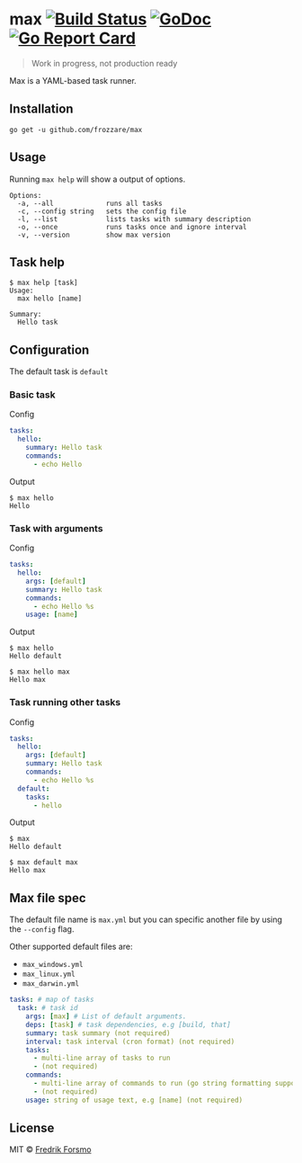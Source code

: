 # max [![Build Status](https://travis-ci.org/frozzare/max.svg?branch=master)](https://travis-ci.org/frozzare/max) [![GoDoc](https://godoc.org/github.com/frozzare/max?status.svg)](http://godoc.org/github.com/frozzare/max) [![Go Report Card](https://goreportcard.com/badge/github.com/frozzare/max)](https://goreportcard.com/report/github.com/frozzare/max)

> Work in progress, not production ready

Max is a YAML-based task runner.

## Installation

```
go get -u github.com/frozzare/max
```

## Usage

Running `max help` will show a output of options.

```
Options:
  -a, --all             runs all tasks
  -c, --config string   sets the config file
  -l, --list            lists tasks with summary description
  -o, --once            runs tasks once and ignore interval
  -v, --version         show max version
```

## Task help

```
$ max help [task]
Usage:
  max hello [name]

Summary:
  Hello task
```

## Configuration

The default task is `default`

### Basic task

Config

```yaml
tasks:
  hello:
    summary: Hello task
    commands:
      - echo Hello
```

Output

```
$ max hello
Hello
```

### Task with arguments

Config

```yaml
tasks:
  hello:
    args: [default]
    summary: Hello task
    commands:
      - echo Hello %s
    usage: [name]
```

Output

```
$ max hello
Hello default

$ max hello max
Hello max
```

### Task running other tasks

Config

```yaml
tasks:
  hello:
    args: [default]
    summary: Hello task
    commands:
      - echo Hello %s
  default:
    tasks:
      - hello
```

Output

```
$ max
Hello default

$ max default max
Hello max
```

## Max file spec

The default file name is `max.yml` but you can specific another file by using the `--config` flag.

Other supported default files are:

- `max_windows.yml`
- `max_linux.yml`
- `max_darwin.yml`

```yaml
tasks: # map of tasks
  task: # task id
    args: [max] # List of default arguments.
    deps: [task] # task dependencies, e.g [build, that]
    summary: task summary (not required)
    interval: task interval (cron format) (not required)
    tasks:
      - multi-line array of tasks to run
      - (not required)
    commands:
      - multi-line array of commands to run (go string formatting supported with arguments)
      - (not required)
    usage: string of usage text, e.g [name] (not required)
```

## License

MIT © [Fredrik Forsmo](https://github.com/frozzare)
